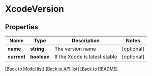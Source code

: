 # XcodeVersion

## Properties
Name | Type | Description | Notes
------------ | ------------- | ------------- | -------------
**name** | **string** | The version name | [optional] 
**current** | **boolean** | If the Xcode is latest stable | [optional] 

[[Back to Model list]](../README.md#documentation-for-models) [[Back to API list]](../README.md#documentation-for-api-endpoints) [[Back to README]](../README.md)

